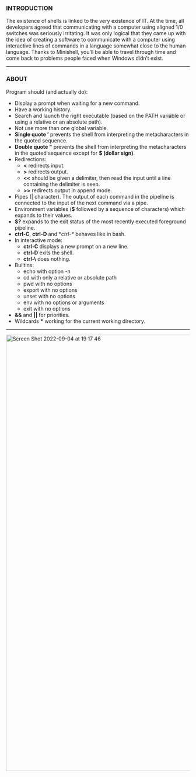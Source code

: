 ### INTRODUCTION

The existence of shells is linked to the very existence of IT.
At the time, all developers agreed that communicating with a computer using aligned
1/0 switches was seriously irritating.
It was only logical that they came up with the idea of creating a software to communicate with a computer using interactive lines of commands in a language somewhat
close to the human language.
Thanks to Minishell, you’ll be able to travel through time and come back to problems
people faced when Windows didn’t exist.

---

### ABOUT

Program should (and actually do):

* Display a prompt when waiting for a new command.
* Have a working history.
* Search and launch the right executable (based on the PATH variable or using a
relative or an absolute path).
* Not use more than one global variable.
* **Single quote ’** prevents the shell from interpreting the metacharacters in the quoted sequence.
* **Double quote "** prevents the shell from interpreting the metacharacters in the quoted sequence except for **$ (dollar sign)**.
* Redirections:
  - **<** redirects input.
  - **\>** redirects output.
  - **<<** should be given a delimiter, then read the input until a line containing the
delimiter is seen.
  - **>>** redirects output in append mode.
* Pipes (| character). The output of each command in the pipeline is
connected to the input of the next command via a pipe.
* Environment variables (**$** followed by a sequence of characters) which
expands to their values.
* **$?** expands to the exit status of the most recently executed
foreground pipeline.
* **ctrl-C**, **ctrl-D** and **ctrl-\** behaves like in bash.
* In interactive mode:
  - **ctrl-C** displays a new prompt on a new line.
  - **ctrl-D** exits the shell.
  - **ctrl-\\** does nothing.
* Builtins:
  - echo with option -n
  - cd with only a relative or absolute path
  - pwd with no options
  - export with no options
  - unset with no options
  - env with no options or arguments
  - exit with no options
* **&&** and **||** for priorities.
* Wildcards **\*** working for the current working directory.

---

<img width="1191" alt="Screen Shot 2022-09-04 at 19 17 46" src="https://user-images.githubusercontent.com/89987795/188323169-6aa808d2-466a-4c87-8088-cc0a321df01e.png">
